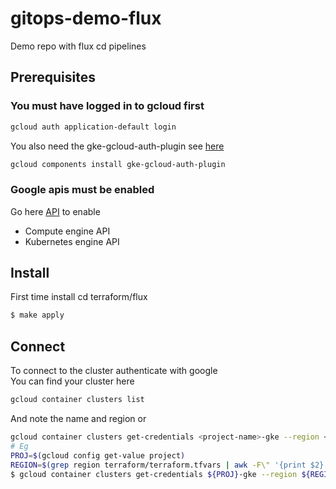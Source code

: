 # gitops-demo-flux
Demo repo with flux cd pipelines

## Prerequisites
### You must have logged in to gcloud first 
```bash
gcloud auth application-default login
```
You also need the gke-gcloud-auth-plugin see [here](https://cloud.google.com/blog/products/containers-kubernetes/kubectl-auth-changes-in-gke)
```bash
gcloud components install gke-gcloud-auth-plugin
```



### Google apis must be enabled  
Go here [API]( https://console.developers.google.com/apis/api/compute.googleapis.com/overview?) to enable  
* Compute engine API   
* Kubernetes engine API   

## Install 
First time install
cd terraform/flux 
```bash 
$ make apply 
```

## Connect 
To connect to the cluster authenticate with google  
You can find your cluster here  
```bash 
gcloud container clusters list
```
And note the name and region or
```bash
gcloud container clusters get-credentials <project-name>-gke --region <region> --project <project-name>
# Eg
PROJ=$(gcloud config get-value project)
REGION=$(grep region terraform/terraform.tfvars | awk -F\" '{print $2}') 
$ gcloud container clusters get-credentials ${PROJ}-gke --region ${REGION} --project ${PROJ}
```
  

